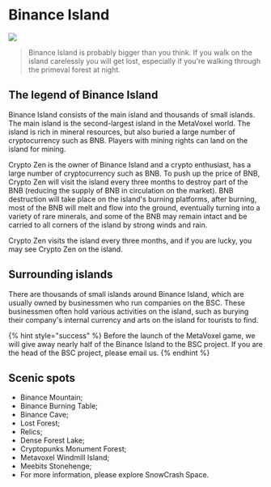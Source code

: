 # Binance Island

![](https://img.snowcrash.finance/site/docs-snowcrash-finance/BinanceIsland-3.jpeg)

> Binance Island is probably bigger than you think. If you walk on the island carelessly you will get lost, especially if you're walking through the primeval forest at night.

## The legend of Binance Island

Binance Island consists of the main island and thousands of small islands. The main island is the second-largest island in the MetaVoxel world. The island is rich in mineral resources, but also buried a large number of cryptocurrency such as BNB. Players with mining rights can land on the island for mining.

Crypto Zen is the owner of Binance Island and a crypto enthusiast, has a large number of cryptocurrency such as BNB. To push up the price of BNB, Crypto Zen will visit the island every three months to destroy part of the BNB \(reducing the supply of BNB in circulation on the market\). BNB destruction will take place on the island's burning platforms, after burning, most of the BNB will melt and flow into the ground, eventually turning into a variety of rare minerals, and some of the BNB may remain intact and be carried to all corners of the island by strong winds and rain.

Crypto Zen visits the island every three months, and if you are lucky, you may see Crypto Zen on the island.

## Surrounding islands

There are thousands of small islands around Binance Island, which are usually owned by businessmen who run companies on the BSC. These businessmen often hold various activities on the island, such as burying their company's internal currency and arts on the island for tourists to find.

{% hint style="success" %}
Before the launch of the MetaVoxel game, we will give away nearly half of the Binance Island to the BSC project. If you are the head of the BSC project, please email us.
{% endhint %}

## Scenic spots

* Binance Mountain;
* Binance Burning Table;
* Binance Cave;
* Lost Forest;
* Relics;
* Dense Forest Lake;
* Cryptopunks Monument Forest;
* Metavoxel Windmill Island;
* Meebits Stonehenge;
* For more information, please explore SnowCrash Space.